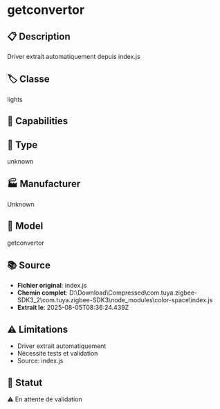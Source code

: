 # getconvertor

## 📋 Description
Driver extrait automatiquement depuis index.js

## 🏷️ Classe
lights

## 🔧 Capabilities


## 📡 Type
unknown

## 🏭 Manufacturer
Unknown

## 📱 Model
getconvertor

## 📚 Source
- **Fichier original**: index.js
- **Chemin complet**: D:\Download\Compressed\com.tuya.zigbee-SDK3_2\com.tuya.zigbee-SDK3\node_modules\color-space\index.js
- **Extrait le**: 2025-08-05T08:36:24.439Z

## ⚠️ Limitations
- Driver extrait automatiquement
- Nécessite tests et validation
- Source: index.js

## 🚀 Statut
⚠️ En attente de validation

